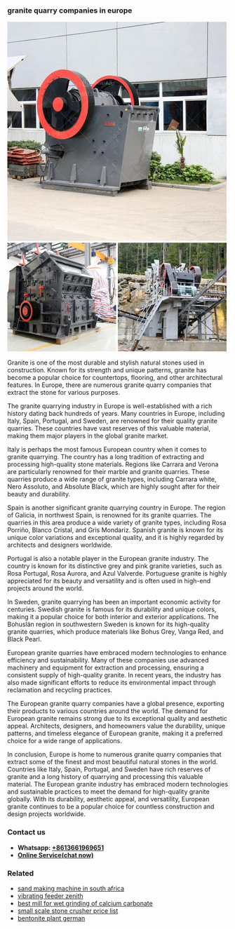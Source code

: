 <h3>granite quarry companies in europe</h3><img src='1702953252.jpg' alt=''><p>Granite is one of the most durable and stylish natural stones used in construction. Known for its strength and unique patterns, granite has become a popular choice for countertops, flooring, and other architectural features. In Europe, there are numerous granite quarry companies that extract the stone for various purposes.</p><p>The granite quarrying industry in Europe is well-established with a rich history dating back hundreds of years. Many countries in Europe, including Italy, Spain, Portugal, and Sweden, are renowned for their quality granite quarries. These countries have vast reserves of this valuable material, making them major players in the global granite market.</p><p>Italy is perhaps the most famous European country when it comes to granite quarrying. The country has a long tradition of extracting and processing high-quality stone materials. Regions like Carrara and Verona are particularly renowned for their marble and granite quarries. These quarries produce a wide range of granite types, including Carrara white, Nero Assoluto, and Absolute Black, which are highly sought after for their beauty and durability.</p><p>Spain is another significant granite quarrying country in Europe. The region of Galicia, in northwest Spain, is renowned for its granite quarries. The quarries in this area produce a wide variety of granite types, including Rosa Porriño, Blanco Cristal, and Gris Mondariz. Spanish granite is known for its unique color variations and exceptional quality, and it is highly regarded by architects and designers worldwide.</p><p>Portugal is also a notable player in the European granite industry. The country is known for its distinctive grey and pink granite varieties, such as Rosa Portugal, Rosa Aurora, and Azul Valverde. Portuguese granite is highly appreciated for its beauty and versatility and is often used in high-end projects around the world.</p><p>In Sweden, granite quarrying has been an important economic activity for centuries. Swedish granite is famous for its durability and unique colors, making it a popular choice for both interior and exterior applications. The Bohuslän region in southwestern Sweden is known for its high-quality granite quarries, which produce materials like Bohus Grey, Vanga Red, and Black Pearl.</p><p>European granite quarries have embraced modern technologies to enhance efficiency and sustainability. Many of these companies use advanced machinery and equipment for extraction and processing, ensuring a consistent supply of high-quality granite. In recent years, the industry has also made significant efforts to reduce its environmental impact through reclamation and recycling practices.</p><p>The European granite quarry companies have a global presence, exporting their products to various countries around the world. The demand for European granite remains strong due to its exceptional quality and aesthetic appeal. Architects, designers, and homeowners value the durability, unique patterns, and timeless elegance of European granite, making it a preferred choice for a wide range of applications.</p><p>In conclusion, Europe is home to numerous granite quarry companies that extract some of the finest and most beautiful natural stones in the world. Countries like Italy, Spain, Portugal, and Sweden have rich reserves of granite and a long history of quarrying and processing this valuable material. The European granite industry has embraced modern technologies and sustainable practices to meet the demand for high-quality granite globally. With its durability, aesthetic appeal, and versatility, European granite continues to be a popular choice for countless construction and design projects worldwide.</p><h3>Contact us</h3><ul><li><strong>Whatsapp:&nbsp;<a href="https://wa.me/8613661969651">+8613661969651</a></strong></li><li><a href="https://swt.shibang-china.com/?git&amp;zhl&amp;granite quarry companies in europe"><strong>Online Service(chat now)</strong></a></li></ul><h3>Related</h3><ul><li><a href='sand making machine in south africa.md'>sand making machine in south africa</a></li><li><a href='vibrating feeder zenith.md'>vibrating feeder zenith</a></li><li><a href='best mill for wet grinding of calcium carbonate.md'>best mill for wet grinding of calcium carbonate</a></li><li><a href='small scale stone crusher price list.md'>small scale stone crusher price list</a></li><li><a href='bentonite plant german.md'>bentonite plant german</a></li></ul>